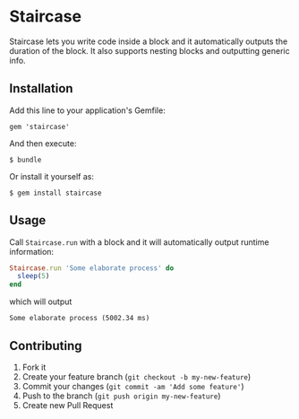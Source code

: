 # Staircase

Staircase lets you write code inside a block and it automatically outputs the duration of the block. It also supports nesting blocks and outputting generic info.

## Installation

Add this line to your application's Gemfile:

    gem 'staircase'

And then execute:

    $ bundle

Or install it yourself as:

    $ gem install staircase

## Usage

Call `Staircase.run` with a block and it will automatically output runtime information:

```ruby
Staircase.run 'Some elaborate process' do
  sleep(5)
end
```
which will output

```
Some elaborate process (5002.34 ms)
```

## Contributing

1. Fork it
2. Create your feature branch (`git checkout -b my-new-feature`)
3. Commit your changes (`git commit -am 'Add some feature'`)
4. Push to the branch (`git push origin my-new-feature`)
5. Create new Pull Request
